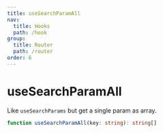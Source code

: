 ```yaml
---
title: useSearchParamAll
nav:
  title: Hooks
  path: /hook
group:
  title: Router
  path: /router
order: 6
---
```


# useSearchParamAll

Like `useSearchParams` but get a single param as array.

```typescript
function useSearchParamAll(key: string): string[]
```